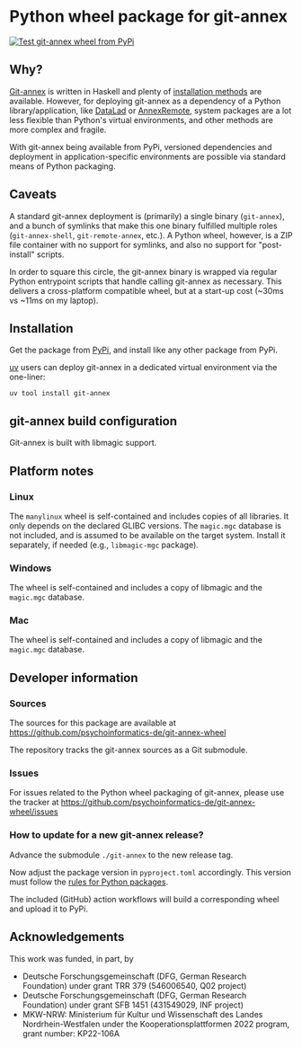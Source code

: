 # Python wheel package for git-annex

[![Test git-annex wheel from PyPi](https://github.com/psychoinformatics-de/git-annex-wheel/actions/workflows/test-pypi-wheel.yaml/badge.svg)](https://github.com/psychoinformatics-de/git-annex-wheel/actions/workflows/test-pypi-wheel.yaml)

## Why?

[Git-annex](https://git-annex.branchable.com/) is written in Haskell and plenty
of [installation methods](https://git-annex.branchable.com/install/) are
available. However, for deploying git-annex as a dependency of a Python
library/application, like [DataLad](https://datalad.org) or
[AnnexRemote](https://github.com/Lykos153/AnnexRemote), system packages
are a lot less flexible than Python's virtual environments, and other methods
are more complex and fragile.

With git-annex being available from PyPi, versioned dependencies and deployment
in application-specific environments are possible via standard means of Python
packaging.

## Caveats

A standard git-annex deployment is (primarily) a single binary (`git-annex`),
and a bunch of symlinks that make this one binary fulfilled multiple roles
(`git-annex-shell`, `git-remote-annex`, etc.). A Python wheel, however, is a
ZIP file container with no support for symlinks, and also no support for
"post-install" scripts.

In order to square this circle, the git-annex binary is wrapped via regular
Python entrypoint scripts that handle calling git-annex as necessary. This
delivers a cross-platform compatible wheel, but at a start-up cost (~30ms vs
~11ms on my laptop).

## Installation

Get the package from [PyPi](https://pypi.org/project/git-annex/), and install like
any other package from PyPi.

[uv](https://docs.astral.sh/uv/) users can deploy git-annex in a dedicated virtual
environment via the one-liner:

```
uv tool install git-annex
```

## git-annex build configuration

Git-annex is built with libmagic support.

## Platform notes

### Linux

The `manylinux` wheel is self-contained and includes copies of all libraries.
It only depends on the declared GLIBC versions.
The `magic.mgc` database is not included, and is assumed to be available on
the target system. Install it separately, if needed (e.g., `libmagic-mgc`
package).

### Windows

The wheel is self-contained and includes a copy of libmagic and the `magic.mgc` database.

### Mac

The wheel is self-contained and includes a copy of libmagic and the `magic.mgc` database.


## Developer information

### Sources

The sources for this package are available at
https://github.com/psychoinformatics-de/git-annex-wheel

The repository tracks the git-annex sources as a Git submodule.

### Issues

For issues related to the Python wheel packaging of git-annex, please
use the tracker at https://github.com/psychoinformatics-de/git-annex-wheel/issues

### How to update for a new git-annex release?

Advance the submodule `./git-annex` to the new release tag.

Now adjust the package version in `pyproject.toml` accordingly. This version
must follow the [rules for Python
packages](https://packaging.python.org/en/latest/discussions/versioning/).

The included (GitHub) action workflows will build a corresponding wheel
and upload it to PyPi.


## Acknowledgements

This work was funded, in part, by

- Deutsche Forschungsgemeinschaft (DFG, German Research Foundation) under grant TRR 379 (546006540, Q02 project)
- Deutsche Forschungsgemeinschaft (DFG, German Research Foundation) under grant SFB 1451 (431549029, INF project)
- MKW-NRW: Ministerium für Kultur und Wissenschaft des Landes Nordrhein-Westfalen under the Kooperationsplattformen 2022 program, grant number: KP22-106A

